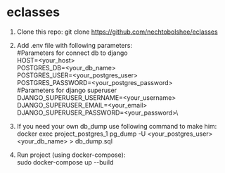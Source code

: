 # eclasses
1. Clone this repo:
  git clone https://github.com/nechtobolshee/eclasses


2. Add .env file with following parameters:\
#Parameters for connect db to django\
HOST=<your_host>\
POSTGRES_DB=<your_db_name>\
POSTGRES_USER=<your_postgres_user>\
POSTGRES_PASSWORD=<your_postgres_password>\
#Parameters for django superuser\
DJANGO_SUPERUSER_USERNAME=<your_username>\
DJANGO_SUPERUSER_EMAIL=<your_email>\
DJANGO_SUPERUSER_PASSWORD=<your_password>\


3. If you need your own db_dump use following command to make him:\
docker exec project_postgres_1 pg_dump -U <your_postgres_user> <your_db_name> > db_dump.sql


4. Run project (using docker-compose):\
  sudo docker-compose up --build
